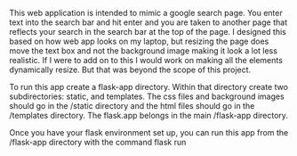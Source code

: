 This web application is intended to mimic a google search page. You enter text into the search bar and hit enter and you are taken to another page that reflects your search in the search bar at the top of the page. I designed this based on how web app looks on my laptop, but resizing the page does move the text box and not the background image making it look a lot less realistic. If I were to add on to this I would work on making all the elements dynamically resize. But that was beyond the scope of this project.

To run this app create a flask-app directory. Within that directory create two subdirectories: static, and templates. The css files and background images should go in the /static directory and the html files should go in the /templates directory. The flask.app belongs in the main /flask-app directory.  

Once you have your flask environment set up, you can run this app from the /flask-app directory with the command flask run

